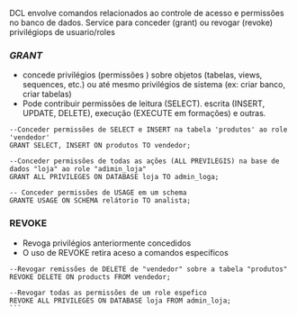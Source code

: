 
DCL envolve comandos relacionados ao controle de acesso e permissões no banco de dados. Service para conceder (grant) ou revogar (revoke) privilégiops de usuario/roles

###  *GRANT*
- concede privilégios (permissões ) sobre objetos (tabelas, views, sequences, etc.) ou até mesmo privilégios de sistema (ex: criar banco, criar tabelas)
- Pode contribuir permissões de leitura (SELECT). escrita (INSERT, UPDATE, DELETE), execução (EXECUTE em formações) e outras.

```
--Conceder permissões de SELECT e INSERT na tabela 'produtos' ao role 'vendedor'
GRANT SELECT, INSERT ON produtos TO vendedor;

--Conceder permissões de todas as ações (ALL PREVILEGIS) na base de dados "loja" ao role "adimin_loja"
GRANT ALL PRIVILEGES ON DATABASE loja TO admin_loga;

-- Conceder permissões de USAGE em um schema
GRANTE USAGE ON SCHEMA relátorio TO analista;
```

### REVOKE
- Revoga privilégios anteriormente concedidos
- O uso de REVOKE retira aceso a comandos específicos

````
--Revogar remissões de DELETE de "vendedor" sobre a tabela "produtos"
REVOKE DELETE ON products FROM vendedor;

--Revogar todas as permissões de um role espefico
REVOKE ALL PRIVILEGES ON DATABASE loja FROM admin_loja;
``` 
